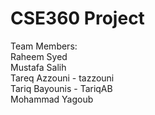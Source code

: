 # CSE360 Project

Team Members:  
Raheem Syed  
Mustafa Salih  
Tareq Azzouni  - tazzouni  
Tariq Bayounis - TariqAB  
Mohammad Yagoub  

